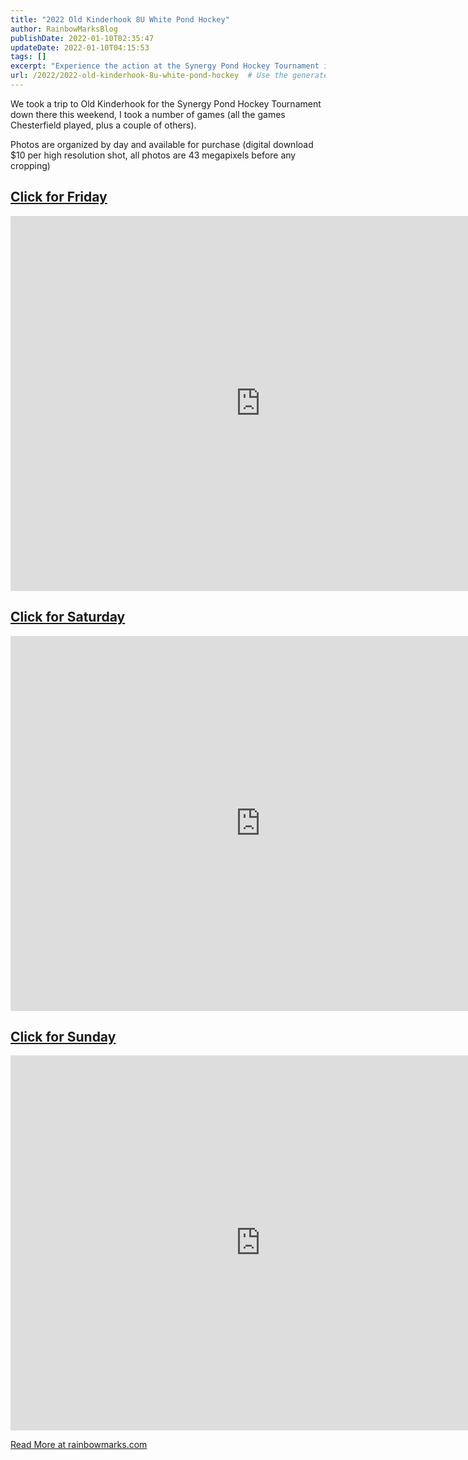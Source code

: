 ```yaml
---
title: "2022 Old Kinderhook 8U White Pond Hockey"
author: RainbowMarksBlog
publishDate: 2022-01-10T02:35:47
updateDate: 2022-01-10T04:15:53
tags: []
excerpt: "Experience the action at the Synergy Pond Hockey Tournament in Old Kinderhook! Browse high-resolution photos from the event for purchase. Visit rainbowmarks.com for more."
url: /2022/2022-old-kinderhook-8u-white-pond-hockey  # Use the generated URL with year
---
```

<p>We took a trip to Old Kinderhook for the Synergy Pond Hockey Tournament down there this weekend, I took a number of games (all the games Chesterfield played, plus a couple of others).</p>  <p>Photos are organized by day and available for purchase (digital download $10 per high resolution shot, all photos are 43 megapixels before any cropping)</p>  <h2 id="click-for-friday"><a href="https://rainbowmarks.smugmug.com/2022/Hockey/Old-Kinderhook-172022">Click for Friday</a></h2>  <p><iframe frameborder="no" height="600" scrolling="no" src="https://rainbowmarks.smugmug.com/frame/slideshow?key=N9F6Qc&amp;speed=3&amp;transition=fade&amp;autoStart=1&amp;captions=0&amp;navigation=0&amp;playButton=0&amp;randomize=0&amp;transitionSpeed=2" width="800"></iframe></p>  <h2 id="click-for-saturday"><a href="https://rainbowmarks.smugmug.com/2022/Hockey/Old-Kinderhook-182022">Click for Saturday</a></h2>  <p><iframe frameborder="no" height="600" scrolling="no" src="https://rainbowmarks.smugmug.com/frame/slideshow?key=km2JZD&amp;speed=3&amp;transition=fade&amp;autoStart=1&amp;captions=0&amp;navigation=0&amp;playButton=0&amp;randomize=0&amp;transitionSpeed=2" width="800"></iframe></p>  <h2 id="click-for-sunday"><a href="https://rainbowmarks.smugmug.com/2022/Hockey/Old-Kinderhook-192022">Click for Sunday</a></h2>  <p><iframe frameborder="no" height="600" scrolling="no" src="https://rainbowmarks.smugmug.com/frame/slideshow?key=NxPpkt&amp;speed=3&amp;transition=fade&amp;autoStart=1&amp;captions=0&amp;navigation=0&amp;playButton=0&amp;randomize=0&amp;transitionSpeed=2" width="800"></iframe></p>  <a href="https://rainbowmarks.com/Events/2022/01/Old-Kinderhook-8u-White-Hockey-Tournament">Read More at rainbowmarks.com</a>


